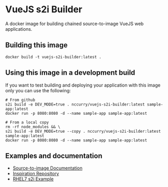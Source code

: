 # VueJS s2i Builder

A docker image for building chained source-to-image VueJS web applications.

## Building this image
```shell
docker build -t vuejs-s2i-builder:latest .
```

## Using this image in a development build

If you want to test building and deploying your application with this image only you can use the following:
```shell
# From github
s2i build -e DEV_MODE=true . nccurry/vuejs-s2i-builder:latest sample-app:latest
docker run -p 8080:8080 -d --name sample-app sample-app:latest

# From a local copy
rm -rf node_modules && \
s2i build -e DEV_MODE=true --copy . nccurry/vuejs-s2i-builder:latest sample-app:latest
docker run -p 8080:8080 -d --name sample-app sample-app:latest
```

## Examples and documentation

* [Source-to-image Documentation](https://github.com/openshift/source-to-image)
* [Inspiration Repository](https://github.com/nodeshift/centos7-s2i-nodejs)
* [RHEL7 s2i Example](https://access.redhat.com/containers/?tab=docker-file#/registry.access.redhat.com/rhscl/s2i-core-rhel7/images/1-47)
